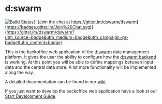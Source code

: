 # d:swarm

[![Build Status](https://www.slub-dresden.de/typo3temp/tx_slubbuildstatus/d%253Aswarm%2BBackoffice.svg)](https://www.slub-dresden.de/buildstatus/)[ ![Join the chat at https://gitter.im/dswarm/dswarm](https://badges.gitter.im/Join%20Chat.svg)](https://gitter.im/dswarm/dswarm?utm_source=badge&utm_medium=badge&utm_campaign=pr-badge&utm_content=badge)

This is the backoffice web application of the [d:swarm](http://dswarm.org) data management platform. It gives the user the ability to configure how the [d:swarm backend](https://github.com/dswarm/dswarm) is working. At this point you will be able to define mappings between input data and the central data store. A lot more functionality will be implemented along the way.

A detailed documentation can be found in our [wiki](https://github.com/dswarm/dswarm-documentation/wiki).

If you just want to develop the backoffice web application have a look at our [Start Development Guide](yo/doc/dev.md).

